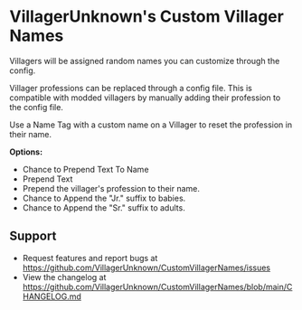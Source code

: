 # VillagerUnknown's Custom Villager Names

Villagers will be assigned random names you can customize through the config.

Villager professions can be replaced through a config file. 
This is compatible with modded villagers by manually adding their profession to the config file.

Use a Name Tag with a custom name on a Villager to reset the profession in their name.

**Options:**

* Chance to Prepend Text To Name
* Prepend Text
* Prepend the villager's profession to their name.
* Chance to Append the "Jr." suffix to babies.
* Chance to Append the "Sr." suffix to adults.

## Support

- Request features and report bugs at https://github.com/VillagerUnknown/CustomVillagerNames/issues
- View the changelog at https://github.com/VillagerUnknown/CustomVillagerNames/blob/main/CHANGELOG.md